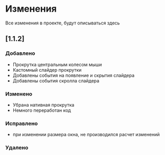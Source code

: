 # Изменения

Все изменения в проекте, будут описываться здесь

## [1.1.2]

### Добавлено

- Прокрутка центральным колесом мыши
- Кастомный слайдер прокрутки
- Добавлены события на появление и скрытия слайдера
- Добавлены события скролла слайдера

### Изменено

- Убрана нативная прокрутка
- Немного переработан код

### Исправлено

- при изменении размера окна, не производился расчет изменений

### Удалено